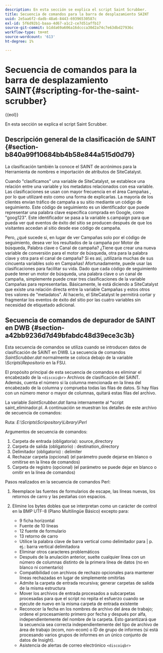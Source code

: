 ```yaml
---
description: En esta sección se explica el script Saint Scrubber.
title: Secuencia de comandos para la barra de desplazamiento SAINT
uuid: 2e5aa6f2-dadb-48a6-8443-69396530587c
exl-id: 5f6d92b1-baaa-4d67-a1c2-ce7d51affb17
source-git-commit: b1dda69a606a16dccca30d2a74c7e63dbd27936c
workflow-type: tm+mt
source-wordcount: '613'
ht-degree: 1%

---
```


# Secuencia de comandos para la barra de desplazamiento SAINT{#scripting-for-the-saint-scrubber}

{{eol}}

En esta sección se explica el script Saint Scrubber.

## Descripción general de la clasificación de SAINT {#section-b840a99f10684bb4b58e844a515d0d79}

La clasificación también la conoce el SAINT de acrónimos para la Herramienta de nombres e importación de atributos de SiteCatalyst.

Cuando &quot;clasificamos&quot; una variable de SiteCatalyst, se establece una relación entre una variable y los metadatos relacionados con esa variable. Las clasificaciones se usan con mayor frecuencia en el área Campañas , por lo que utilizaré esto como una forma de explicarlas. La mayoría de los clientes envían tráfico de campaña a su sitio mediante un código de seguimiento. Este código de seguimiento es un identificador que puede representar una palabra clave específica comprada en Google, como &quot;goog123&quot;. Este identificador se pasa a la variable s.campaign para que pueda ver qué eventos de éxito del sitio se producen después de que los visitantes accedan al sitio desde ese código de campaña.

Pero, ¿qué sucede si, en lugar de ver Campañas solo por el código de seguimiento, desea ver los resultados de la campaña por Motor de búsqueda, Palabra clave o Canal de campaña? ¿Tiene que crear una nueva variable de conversión para el motor de búsqueda, otra para la palabra clave y otra para el canal de campaña? Si es así, ¡utilizaría muchas de sus cincuenta variables solo en Campañas! Afortunadamente, puede usar las clasificaciones para facilitar su vida. Dado que cada código de seguimiento puede tener un motor de búsqueda, una palabra clave o un canal de campaña, simplemente puede crear tres clasificaciones de la variable Campañas para representarlas. Básicamente, le está diciendo a SiteCatalyst que existe una relación directa entre la variable Campañas y estos otros tres valores de &quot;metadatos&quot;. Al hacerlo, el SiteCatalyst le permitirá cortar y fragmentar los eventos de éxito del sitio por las cuatro variables sin necesidad de etiquetado adicional.

## Secuencia de comandos de depurador de SAINT en DWB {#section-a42bb9236d7d49bfabdc48d39ece3c3b}

Esta secuencia de comandos se utiliza cuando se introducen datos de clasificación de SAINT en DWB. La secuencia de comandos *SaintScrubber.dat* normalmente se coloca debajo de la variable *\Scripts\Repositorio* en la FSU.

El propósito principal de esta secuencia de comandos es eliminar el encabezado de la `<discoiqbr>` Archivos de clasificación del SAINT. Además, cuenta el número si la columna mencionada en la línea del encabezado de la columna y comprueba todas las filas de datos. Si hay filas con un número menor o mayor de columnas, quitará estas filas del archivo.

La variable *SaintScrubber.dat* llama internamente al *script saint_eliminador.pl. A continuación se muestran los detalles de este archivo de secuencia de comandos:

Ruta: *E:\Scripts\Scripository\Library\Perl*

Argumentos de secuencia de comandos:

1. Carpeta de entrada (obligatoria): source_directory
1. Carpeta de salida (obligatorio) : destination_directory
1. Delimitador (obligatorio) : delimiter
1. Rechazar carpeta (opcional) (el parámetro puede dejarse en blanco o omitirse en la línea de comandos)
1. Carpeta de registro (opcional) (el parámetro se puede dejar en blanco o omitir en la línea de comandos)

Pasos realizados en la secuencia de comandos Perl:

1. Reemplace las fuentes de formularios de escape, las líneas nuevas, los retornos de carro y las pestañas con espacios.
1. Elimine los bytes dobles que se interpretan como un carácter de control en la BMP UTF-8 (Plano Multilingüe Básico) excepto para:

   * 9 ficha horizontal
   * Fuente de 10 líneas
   * 12 fuente de formulario
   * 13 retorno de carro
   * Utilice la palabra clave de barra vertical como delimitador para | p. ej.: barra vertical delimitadora
   * Eliminar otros caracteres problemáticos
   * Después de la anulación anterior, suelte cualquier línea con un número de columnas distinto de la primera línea de datos (no en blanco ni comentario)
   * Compatibilidad con archivos de rechazo opcionales para mantener líneas rechazadas en lugar de simplemente omitirlas
   * Admite la carpeta de entrada recursiva; generar carpetas de salida de la misma estructura
   * Mover los archivos de entrada procesados a subcarpetas procesadas para que el script no repita el esfuerzo cuando se ejecute de nuevo en la misma carpeta de entrada existente
   * Reconocer la fecha en los nombres de archivo del área de trabajo; ordene el procesamiento primero por fecha y después por alfa, independientemente del nombre de la carpeta. Esto garantizará que la secuencia sea correcta independientemente del tipo de archivo de área de trabajo (ecom, non-ecom) o ID de grupo de informes (si está procesando varios grupos de informes en un único conjunto de datos de Insight).
   * Asistencia de alertas de correo electrónico `<discoiqbr>`
